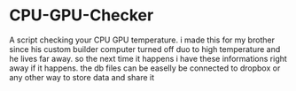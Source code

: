 # CPU-GPU-Checker
A script checking your CPU GPU temperature. i made this for my brother since his custom builder computer turned off duo to high temperature and he lives far away. so the next time it happens i have these informations right away if it happens. the db files can be easelly be connected to dropbox or any other way to store data  and share it 
